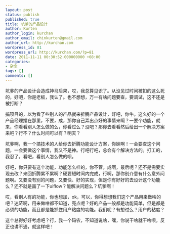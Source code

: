 ```yaml
---
layout: post
status: publish
published: true
title: 坑爹的产品设计
author: Kurten
author_login: kurchan
author_email: chinkurten@gmail.com
author_url: http://kurchan.com
wordpress_id: 81
wordpress_url: http://kurchan.com/?p=81
date: 2011-11-11 00:30:52.000000000 +08:00
categories:
- 杂念
tags: []
comments: []
---
```

坑爹的产品设计会造成神马后果，哎，我总算见识了。从没见过时间被扣的这么死的，好吧，你是老板，我认了。也不想想，万一有啥问题要查，要调试，这不还是被打断？

搞项目的，以为看了些别人的产品就来折腾产品设计，好吧，你牛。这么好的一个产品经理摆在那里，不要，成，那你自己弄出点好的事情来啊？一要个功能，就来，你看看别人怎么做的么，你看过么？没吧？那你去看看然后给出一个解决方案来吧？行不？什么时间可以有？明天？

坑爹啊，我一个搞技术的人给你去折腾功能设计方案，你妹啊！一会要查这个问题，一会要做这个事情，我又不是神。行吧行吧，总会有个解决方法的。打工的，我忍了。看吧，看别人怎么做的呗。

好吧，你只要有这个功能，功能怎么样的，你不管。成啊，最后呢？还不是需要实现去改？来回折腾累不累啊？硬要短时间内完成，行啊，那你别介意有什么意外问题啊。又要没有别的问题，又要快、好的实现，但是你有好好的去设计这个功能么？还不就是画了一下uiflow？能解决问题么？坑爹啊！

哎，看别人有的功能，你也想加，ok，可以，你得想想我们这个产品用来做啥的吧？迷茫啊，用来做啥都不知道，亮点呢？好的产品一般都是功能简单，但是都是必须的功能，而且都是能抓住用户粘度的功能。我们呢？有想过么？用户的粘度？

这个总得好好考虑吧？行，我一个码农，不知道说啥，嘿，你说干啥就干啥呗，反正也讲不通，就这样吧！
